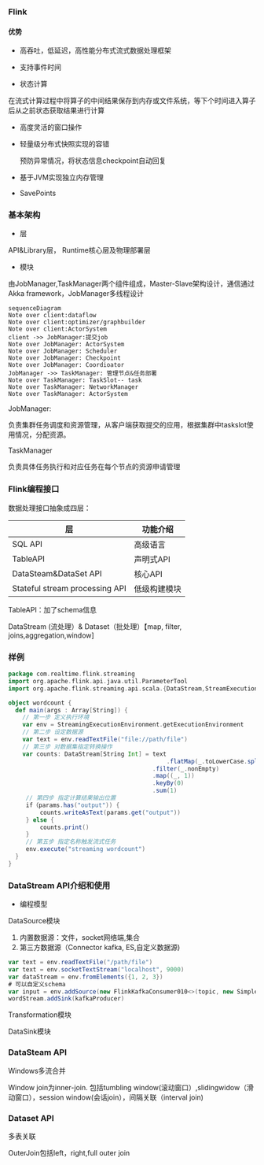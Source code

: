 ### Flink

#### 优势

+ 高吞吐，低延迟，高性能分布式流式数据处理框架

+ 支持事件时间

+ 状态计算

​       在流式计算过程中将算子的中间结果保存到内存或文件系统，等下个时间进入算子后从之前状态获取结果进行计算

+ 高度灵活的窗口操作

+ 轻量级分布式快照实现的容错

  预防异常情况，将状态信息checkpoint自动回复

+ 基于JVM实现独立内存管理

+ SavePoints

### 基本架构

+ 层

API&Library层， Runtime核心层及物理部署层

+ 模块

由JobManager,TaskManager两个组件组成，Master-Slave架构设计，通信通过Akka framework，JobManager多线程设计

```mermaid
sequenceDiagram
Note over client:dataflow
Note over client:optimizer/graphbuilder
Note over client:ActorSystem
client ->> JobManager:提交job
Note over JobManager: ActorSystem
Note over JobManager: Scheduler
Note over JobManager: Checkpoint
Note over JobManager: Coordioator
JobManager ->> TaskManager: 管理节点&任务部署
Note over TaskManager: TaskSlot-- task
Note over TaskManager: NetworkManager
Note over TaskManager: ActorSystem
```

JobManager:

负责集群任务调度和资源管理，从客户端获取提交的应用，根据集群中taskslot使用情况，分配资源。

TaskManager

负责具体任务执行和对应任务在每个节点的资源申请管理



### Flink编程接口

数据处理接口抽象成四层：

| 层                             | 功能介绍     |
| ------------------------------ | ------------ |
| SQL API                        | 高级语言     |
| TableAPI                       | 声明式API    |
| DataSteam&DataSet API          | 核心API      |
| Stateful stream processing API | 低级构建模块 |

TableAPI：加了schema信息

DataStream (流处理）& Dataset（批处理）【map, filter, joins,aggregation,window]

### 样例

```scala
package com.realtime.flink.streaming
import org.apache.flink.api.java.util.ParameterTool
import org.apache.flink.streaming.api.scala.{DataStream,StreamExecutionEnvironment, _}

object wordcount {
  def main(args : Array[String]) {
   	// 第一步 定义执行环境
    var env = StreamingExecutionEnvironment.getExecutionEnvironment
    // 第二步 设定数据源
    var text = env.readTextFile("file://path/file")
    // 第三步 对数据集指定转换操作
    var counts: DataStream[String Int] = text
    		                                 .flatMap(_.toLowerCase.split("\t")
                                         .filter(_.nonEmpty)
                                         .map((_, 1))
                                         .keyBy(0)
                                         .sum(1)
     // 第四步 指定计算结果输出位置
     if（params.has("output")) {
         counts.writeAsText(params.get("output"))
     } else {
         counts.print()
     }
     // 第五步 指定名称触发流式任务
     env.execute("streaming wordcount")
  } 
}
```



### DataStream API介绍和使用

+ 编程模型

DataSource模块

1. 内置数据源：文件，socket网络端,集合
2. 第三方数据源（Connector  kafka, ES,自定义数据源)

```scala
var text = env.readTextFile("/path/file")
var text = env.socketTextStream("localhost", 9000)
var dataStream = env.fromElements({1, 2, 3})
# 可以自定义schema
var input = env.addSource(new FlinkKafkaConsumer010<>(topic, new SimpleStringSchema,property)
wordStream.addSink(kafkaProducer)
```



Transformation模块

DataSink模块

### DataSteam API



Windows多流合并

Window join为inner-join. 包括tumbling window(滚动窗口）,slidingwidow（滑动窗口），session window(会话join），间隔关联（interval join)



### Dataset API

多表关联

OuterJoin包括left，right,full outer join









